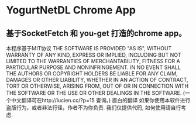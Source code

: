 # YogurtNetDL Chrome App
## 基于SocketFetch 和 you-get 打造的chrome app。

本程序基于MIT协议
THE SOFTWARE IS PROVIDED "AS IS", WITHOUT WARRANTY OF ANY KIND, EXPRESS OR IMPLIED, INCLUDING BUT NOT LIMITED TO THE WARRANTIES OF MERCHANTABILITY, FITNESS FOR A PARTICULAR PURPOSE AND NONINFRINGEMENT. IN NO EVENT SHALL THE AUTHORS OR COPYRIGHT HOLDERS BE LIABLE FOR ANY CLAIM, DAMAGES OR OTHER LIABILITY, WHETHER IN AN ACTION OF CONTRACT, TORT OR OTHERWISE, ARISING FROM, OUT OF OR IN CONNECTION WITH THE SOFTWARE OR THE USE OR OTHER DEALINGS IN THE SOFTWARE. 
(一个中文翻译可在http://lucien.cc/?p=15 查询。)
直白的翻译
如果你使用本软件进行盗版行为，或者非法行径，作者不为你负责.
我们仅提供代码, 如何使用请自行考虑.
